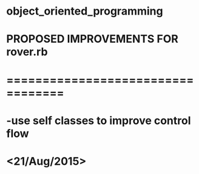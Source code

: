 # object_oriented_programming
#
# PROPOSED IMPROVEMENTS FOR rover.rb
# ==================================
#   -use self classes to improve control flow
#
# <21/Aug/2015>

